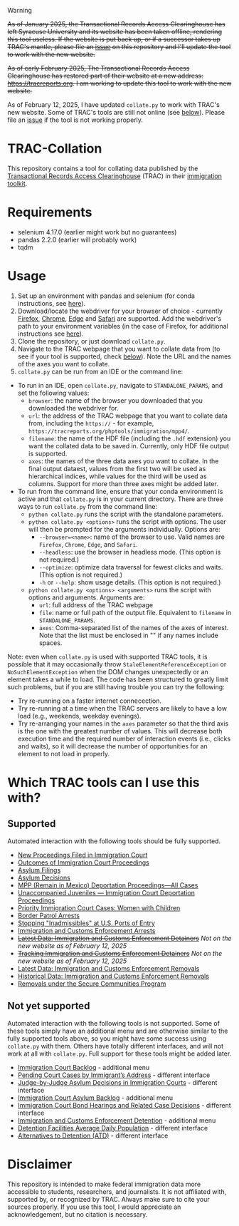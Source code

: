> [!WARNING]
> ~~As of January 2025, the Transactional Records Access Clearinghouse has left Syracuse University and its website has been taken offline, rendering this tool useless. If the website is put back up, or if a successor takes up TRAC's mantle, please file an [issue](https://github.com/josephburkhart/TRAC-Collation/issues/new?q=sort%3Aupdated-desc+is%3Aissue+is%3Aopen&template=Blank+issue) on this repository and I'll update the tool to work with the new website.~~
>
> ~~As of early February 2025, The Transactional Records Access Clearinghouse has restored part of their website at a new address: https://tracreports.org. I am working to update this tool to work with the new website.~~
>
> As of February 12, 2025, I have updated `collate.py` to work with TRAC's new website. Some of TRAC's tools are still not online (see [below](#which-trac-tools-can-i-use-this-with)). Please file an [issue](https://github.com/josephburkhart/TRAC-Collation/issues/new?q=sort%3Aupdated-desc+is%3Aissue+is%3Aopen&template=Blank+issue) if the tool is not working properly.


# TRAC-Collation
This repository contains a tool for collating data published by the [Transactional Records Access Clearinghouse](https://tracreports.org/) (TRAC) in their [immigration toolkit](https://tracreports.org/immigration/tools/).

# Requirements
- selenium 4.17.0 (earlier might work but no guarantees)
- pandas 2.2.0 (earlier will probably work)
- tqdm

# Usage
1. Set up an environment with pandas and selenium (for conda instructions, see [here](https://conda.io/projects/conda/en/latest/user-guide/getting-started.html)).
2. Download/locate the webdriver for your browser of choice - currently [Firefox](https://github.com/mozilla/geckodriver/releases), [Chrome](https://chromedriver.chromium.org/downloads), [Edge](https://developer.microsoft.com/en-us/microsoft-edge/tools/webdriver/?form=MA13LH) and [Safari](https://developer.apple.com/documentation/webkit/testing_with_webdriver_in_safari) are supported. Add the webdriver's path to your environment variables (in the case of Firefox, for additional instructions see [here](https://www.browserstack.com/guide/geckodriver-selenium-python)).
3. Clone the repository, or just download `collate.py`.
4. Navigate to the TRAC webpage that you want to collate data from (to see if your tool is supported, check [below](#which-trac-tools-can-i-use-this-with)). Note the URL and the names of the axes you want to collate.
5. `collate.py` can be run from an IDE or the command line:
  - To run in an IDE, open `collate.py`, navigate to `STANDALONE_PARAMS`, and set the following values:
    - `browser`: the name of the browser you downloaded that you downloaded the webdriver for.
    -  `url`: the address of the TRAC webpage that you want to collate data from, including the `https://` - for example, `https://tracreports.org/phptools/immigration/mpp4/`.
    - `filename`: the name of the HDF file (including the `.hdf` extension) you want the collated data to be saved in. Currently, only HDF file output is supported.
    - `axes`: the names of the three data axes you want to collate. In the final output dataest, values from the first two will be used as hierarchical indices, while values for the third will be used as columns. Support for more than three axes might be added later.
  - To run from the command line, ensure that your conda environment is active and that `collate.py` is in your current directory. There are three ways to run `collate.py` from the command line:
    - `python collate.py` runs the script with the standalone parameters.
    - `python collate.py <options>` runs the script with options. The user will then be prompted for the arguments individually. Options are:
      - `--browser=<name>`: name of the browser to use. Valid names are `Firefox`, `Chrome`, `Edge`, and `Safari`.
      - `--headless`: use the browser in headless mode. (This option is not required.)
      - `--optimize`: optimize data traversal for fewest clicks and waits. (This option is not required.)
      - `-h` or `--help`: show usage details. (This option is not required.)
    - `python collate.py <options> <arguments>` runs the script with options and arguments. Arguments are:
      - `url`: full address of the TRAC webpage
      - `file`: name or full path of the output file. Equivalent to `filename` in `STANDALONE_PARAMS`.
      - `axes`: Comma-separated list of the names of the axes of interest. Note that the list must be enclosed in "" if any names include spaces.

Note: even when `collate.py` is used with supported TRAC tools, it is possible that it may occasionally throw `StaleElementReferenceException` or `NoSuchElementException` when the DOM changes unexpectedly or an element takes a while to load. The code has been structured to greatly limit such problems, but if you are still having trouble you can try the following:
  - Try re-running on a faster internet connecection.
  - Try re-running at a time when the TRAC servers are likely to have a low load (e.g., weekends, weekday evenings).
  - Try re-arranging your names in the `axes` parameter so that the third axis is the one with the greatest number of values. This will decrease both execution time and the required number of interaction events (i.e., clicks and waits), so it will decrease the number of opportunities for an element to not load in properly.

# Which TRAC tools can I use this with?
## Supported
Automated interaction with the following tools should be fully supported.
- [New Proceedings Filed in Immigration Court](https://tracreports.org/phptools/immigration/ntanew/)
- [Outcomes of Immigration Court Proceedings](https://tracreports.org/phptools/immigration/closure/)
- [Asylum Filings](https://tracreports.org/phptools/immigration/asyfile/)
- [Asylum Decisions](https://tracreports.org/phptools/immigration/asylum/)
- [MPP (Remain in Mexico) Deportation Proceedings—All Cases](https://tracreports.org/phptools/immigration/mpp4/)
- [Unaccompanied Juveniles — Immigration Court Deportation Proceedings](https://tracreports.org/phptools/immigration/juvenile/)
- [Priority Immigration Court Cases: Women with Children](https://tracreports.org/phptools/immigration/mwc/)
- [Border Patrol Arrests](https://tracreports.org/phptools/immigration/cbparrest/)
- [Stopping "Inadmissibles" at U.S. Ports of Entry](https://tracreports.org/phptools/immigration/cbpinadmiss/)
- [Immigration and Customs Enforcement Arrests](https://tracreports.org/phptools/immigration/arrest/)
- ~~[Latest Data: Immigration and Customs Enforcement Detainers](https://tracreports.org/phptools/immigration/detain/)~~ _Not on the new website as of February 12, 2025_
- ~~[Tracking Immigration and Customs Enforcement Detainers](https://tracreports.org/phptools/immigration/detainhistory/)~~ _Not on the new website as of February 12, 2025_
- [Latest Data: Immigration and Customs Enforcement Removals](https://tracreports.org/phptools/immigration/remove/)
- [Historical Data: Immigration and Customs Enforcement Removals](https://tracreports.org/phptools/immigration/removehistory/)
- [Removals under the Secure Communities Program](https://tracreports.org/phptools/immigration/secure/)

## Not yet supported
Automated interaction with the following tools is not supported. Some of these tools simply have an additional menu and are otherwise similar to the fully supported tools above, so you might have some success using `collate.py` with them. Others have totally different interfaces, and will not work at all with `collate.py`. Full support for these tools might be added later.
- [Immigration Court Backlog](https://tracreports.org/phptools/immigration/backlog/) - additional menu
- [Pending Court Cases by Immigrant’s Address](https://tracreports.org/phptools/immigration/addressrep/) - different interface
- [Judge-by-Judge Asylum Decisions in Immigration Courts](https://tracreports.org/immigration/reports/judgereports/) - different interface
- [Immigration Court Asylum Backlog](https://tracreports.org/phptools/immigration/asylumbl/) - additional menu
- [Immigration Court Bond Hearings and Related Case Decisions](https://tracreports.org/phptools/immigration/bond/) - different interface
- [Immigration and Customs Enforcement Detention](https://tracreports.org/phptools/immigration/detention/) - additional menu
- [Detention Facilities Average Daily Population](https://tracreports.org/immigration/detentionstats/facilities.html) - different interface
- [Alternatives to Detention (ATD)](https://tracreports.org/immigration/detentionstats/atd_pop_table.html) - different interface

# Disclaimer
This repository is intended to make federal immigration data more accessible to students, researchers, and journalists. It is not affiliated with, supported by, or recognized by TRAC. Always make sure to cite your sources properly. If you use this tool, I would appreciate an acknowledgement, but no citation is necessary.
